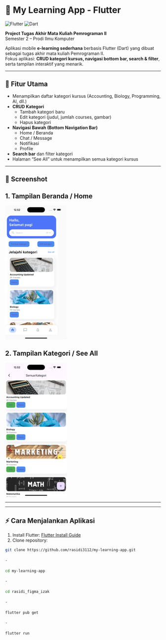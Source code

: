 # 🚀 My Learning App - Flutter

![Flutter](https://img.shields.io/badge/Flutter-02569B?style=flat&logo=flutter&logoColor=white)
![Dart](https://img.shields.io/badge/Dart-0175C2?style=flat&logo=dart&logoColor=white)

**Project Tugas Akhir Mata Kuliah Pemrograman II**  
Semester 2 – Prodi Ilmu Komputer  

Aplikasi mobile **e-learning sederhana** berbasis Flutter (Dart) yang dibuat sebagai tugas akhir mata kuliah Pemrograman II.  
Fokus aplikasi: **CRUD kategori kursus, navigasi bottom bar, search & filter**, serta tampilan interaktif yang menarik.

---

## 🌟 Fitur Utama
- Menampilkan daftar kategori kursus (Accounting, Biology, Programming, AI, dll.)  
- **CRUD Kategori**
  - Tambah kategori baru
  - Edit kategori (judul, jumlah courses, gambar)
  - Hapus kategori
- **Navigasi Bawah (Bottom Navigation Bar)**
  - Home / Beranda
  - Chat / Message
  - Notifikasi
  - Profile
- **Search bar** dan filter kategori
- Halaman “See All” untuk menampilkan semua kategori kursus

---

## 📱 Screenshot
**1. Tampilan Beranda / Home**  
---
<img src="assets/images/screenshot_home.png" alt="Home Screen" width="200"/>

**2. Tampilan Kategori / See All**  
---
<img src="assets/images/screenshot_kategori.png" alt="Kategori Screen" width="200"/>

---


---

## ⚡ Cara Menjalankan Aplikasi
1. Install Flutter: [Flutter Install Guide](https://flutter.dev/docs/get-started/install)  
2. Clone repository:
```bash
git clone https://github.com/rasidi3112/my-learning-app.git

-

cd my-learning-app

-

cd rasidi_figma_izak

-

flutter pub get

-

flutter run



